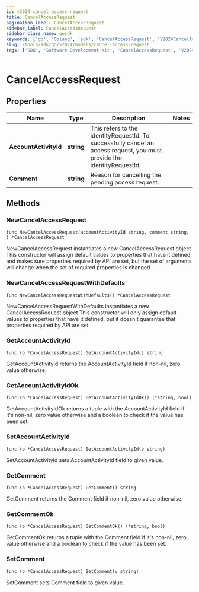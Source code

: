 ```yaml
---
id: v2024-cancel-access-request
title: CancelAccessRequest
pagination_label: CancelAccessRequest
sidebar_label: CancelAccessRequest
sidebar_class_name: gosdk
keywords: ['go', 'Golang', 'sdk', 'CancelAccessRequest', 'V2024CancelAccessRequest'] 
slug: /tools/sdk/go/v2024/models/cancel-access-request
tags: ['SDK', 'Software Development Kit', 'CancelAccessRequest', 'V2024CancelAccessRequest']
---
```


# CancelAccessRequest

## Properties

Name | Type | Description | Notes
------------ | ------------- | ------------- | -------------
**AccountActivityId** | **string** | This refers to the identityRequestId. To successfully cancel an access request, you must provide the identityRequestId. | 
**Comment** | **string** | Reason for cancelling the pending access request. | 

## Methods

### NewCancelAccessRequest

`func NewCancelAccessRequest(accountActivityId string, comment string, ) *CancelAccessRequest`

NewCancelAccessRequest instantiates a new CancelAccessRequest object
This constructor will assign default values to properties that have it defined,
and makes sure properties required by API are set, but the set of arguments
will change when the set of required properties is changed

### NewCancelAccessRequestWithDefaults

`func NewCancelAccessRequestWithDefaults() *CancelAccessRequest`

NewCancelAccessRequestWithDefaults instantiates a new CancelAccessRequest object
This constructor will only assign default values to properties that have it defined,
but it doesn't guarantee that properties required by API are set

### GetAccountActivityId

`func (o *CancelAccessRequest) GetAccountActivityId() string`

GetAccountActivityId returns the AccountActivityId field if non-nil, zero value otherwise.

### GetAccountActivityIdOk

`func (o *CancelAccessRequest) GetAccountActivityIdOk() (*string, bool)`

GetAccountActivityIdOk returns a tuple with the AccountActivityId field if it's non-nil, zero value otherwise
and a boolean to check if the value has been set.

### SetAccountActivityId

`func (o *CancelAccessRequest) SetAccountActivityId(v string)`

SetAccountActivityId sets AccountActivityId field to given value.


### GetComment

`func (o *CancelAccessRequest) GetComment() string`

GetComment returns the Comment field if non-nil, zero value otherwise.

### GetCommentOk

`func (o *CancelAccessRequest) GetCommentOk() (*string, bool)`

GetCommentOk returns a tuple with the Comment field if it's non-nil, zero value otherwise
and a boolean to check if the value has been set.

### SetComment

`func (o *CancelAccessRequest) SetComment(v string)`

SetComment sets Comment field to given value.



